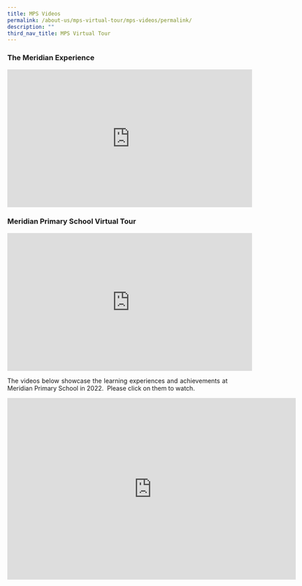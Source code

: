 ```yaml
---
title: MPS Videos
permalink: /about-us/mps-virtual-tour/mps-videos/permalink/
description: ""
third_nav_title: MPS Virtual Tour
---
```

### The Meridian Experience

<iframe width="560" height="315" src="https://www.youtube.com/embed/hA_11fdyWXk" title="YouTube video player" frameborder="0" allow="accelerometer; autoplay; clipboard-write; encrypted-media; gyroscope; picture-in-picture" allowfullscreen></iframe>

### Meridian Primary School Virtual Tour

<iframe width="560" height="315" src="https://www.youtube.com/embed/Z8-de9W6kok" title="YouTube video player" frameborder="0" allow="accelerometer; autoplay; clipboard-write; encrypted-media; gyroscope; picture-in-picture" allowfullscreen></iframe>


<p align = "justify">The videos below showcase the learning experiences and achievements at Meridian Primary School in 2022.   
Please click on them to watch.</p>


<iframe width="660" height="415" src="https://www.youtube.com/embed/k1D4CqtwPP8" title="YouTube video player" frameborder="0" allow="accelerometer; autoplay; clipboard-write; encrypted-media; gyroscope; picture-in-picture" allowfullscreen></iframe>